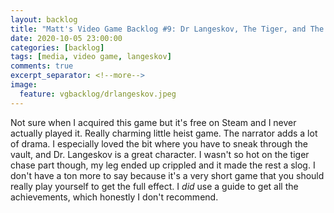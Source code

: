 ```yaml
---
layout: backlog
title: "Matt's Video Game Backlog #9: Dr Langeskov, The Tiger, and The Terribly Cursed Emerald - A Whirlwind Heist"
date: 2020-10-05 23:00:00
categories: [backlog]
tags: [media, video game, langeskov]
comments: true
excerpt_separator: <!--more-->
image:
  feature: vgbacklog/drlangeskov.jpeg
---
```


Not sure when I acquired this game but it's free on Steam and I never actually played it. Really charming little heist game. The narrator adds a lot of drama. I especially loved the bit where you have to sneak through the vault, and Dr. Langeskov is a great character. I wasn't so hot on the tiger chase part though, my leg ended up crippled and it made the rest a slog. I don't have a ton more to say because it's a very short game that you should really play yourself to get the full effect. I _did_ use a guide to get all the achievements, which honestly I don't recommend.

